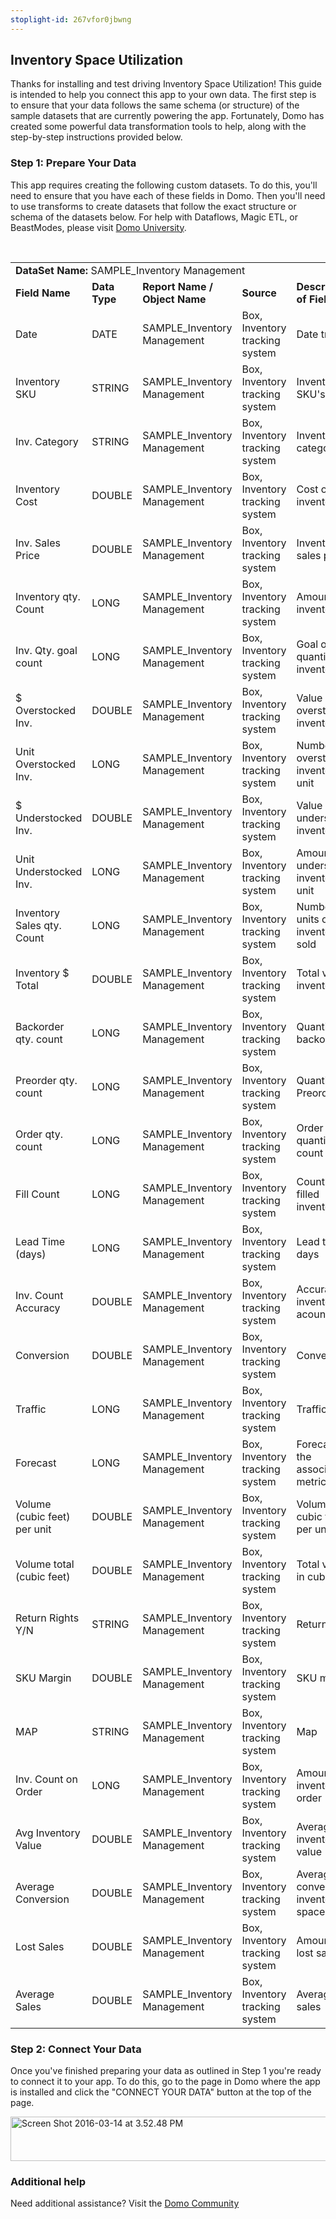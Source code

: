 ```yaml
---
stoplight-id: 267vfor0jbwng
---
```


<div class="col-md-12 content-panel">
                <h2>Inventory Space Utilization</h2>
                <p></p><p>Thanks for installing and test driving <span id="title">Inventory Space Utilization</span>! This guide is intended to help you connect this app to your own data. The first step is to ensure that your data follows the same schema (or structure) of the sample datasets that are currently powering the app. Fortunately, Domo has created some powerful data transformation tools to help, along with the step-by-step instructions provided below.</p><div class="doc-row" id="Step%201:%20Identify%20Required%20Data%20Fields"><h3 class="doc-row-title">Step 1: Prepare Your Data</h3><div class="small-pad-bottom"><p>This app requires creating the following custom datasets. To do this, you'll need to ensure that you have each of these fields in Domo. Then you'll need to use transforms to create datasets that follow the exact structure or schema of the datasets below. For help with Dataflows, Magic ETL, or BeastModes, please visit <a href="https://university.domo.com/" target="_blank">Domo University</a>.</p></div>
                <br>
                <div id="custom-data-container"><table id="SAMPLE_Inventory-Management"><tbody><tr><td colspan="6"><strong>DataSet Name:</strong> <span class="value">SAMPLE_Inventory Management</span></td></tr><!--tr>    <td colspan="6"></td></tr--><tr><td><strong>Field Name</strong></td><td><strong>Data Type</strong></td><td><strong>Report Name / Object Name</strong></td><td><strong>Source </strong></td><td colspan="2"><strong>Description of Field</strong></td></tr><tr><td>Date</td><td>DATE</td><td>SAMPLE_Inventory Management</td><td>Box, Inventory tracking system</td><td colspan="2">Date tracked</td></tr><tr><td>Inventory SKU</td><td>STRING</td><td>SAMPLE_Inventory Management</td><td>Box, Inventory tracking system</td><td colspan="2">Inventory SKU's </td></tr><tr><td>Inv. Category</td><td>STRING</td><td>SAMPLE_Inventory Management</td><td>Box, Inventory tracking system</td><td colspan="2">Inventory in category</td></tr><tr><td>Inventory Cost</td><td>DOUBLE</td><td>SAMPLE_Inventory Management</td><td>Box, Inventory tracking system</td><td colspan="2">Cost of inventory</td></tr><tr><td>Inv. Sales Price</td><td>DOUBLE</td><td>SAMPLE_Inventory Management</td><td>Box, Inventory tracking system</td><td colspan="2">Inventory sales price</td></tr><tr><td>Inventory qty. Count</td><td>LONG</td><td>SAMPLE_Inventory Management</td><td>Box, Inventory tracking system</td><td colspan="2">Amount of inventory</td></tr><tr><td>Inv. Qty. goal count</td><td>LONG</td><td>SAMPLE_Inventory Management</td><td>Box, Inventory tracking system</td><td colspan="2">Goal of quantity of inventory</td></tr><tr><td>$ Overstocked Inv.</td><td>DOUBLE</td><td>SAMPLE_Inventory Management</td><td>Box, Inventory tracking system</td><td colspan="2">Value of overstocked inventory</td></tr><tr><td>Unit Overstocked Inv.</td><td>LONG</td><td>SAMPLE_Inventory Management</td><td>Box, Inventory tracking system</td><td colspan="2">Number of overstocked inventory by unit</td></tr><tr><td>$ Understocked Inv.</td><td>DOUBLE</td><td>SAMPLE_Inventory Management</td><td>Box, Inventory tracking system</td><td colspan="2">Value of understocked inventory</td></tr><tr><td>Unit Understocked Inv.</td><td>LONG</td><td>SAMPLE_Inventory Management</td><td>Box, Inventory tracking system</td><td colspan="2">Amount of understocked inventory by unit</td></tr><tr><td>Inventory Sales qty. Count</td><td>LONG</td><td>SAMPLE_Inventory Management</td><td>Box, Inventory tracking system</td><td colspan="2">Number of units of inventory sold</td></tr><tr><td>Inventory $ Total</td><td>DOUBLE</td><td>SAMPLE_Inventory Management</td><td>Box, Inventory tracking system</td><td colspan="2">Total value of inventory</td></tr><tr><td>Backorder qty. count</td><td>LONG</td><td>SAMPLE_Inventory Management</td><td>Box, Inventory tracking system</td><td colspan="2">Quantity of backorders</td></tr><tr><td>Preorder qty. count</td><td>LONG</td><td>SAMPLE_Inventory Management</td><td>Box, Inventory tracking system</td><td colspan="2">Quantity of Preorders</td></tr><tr><td>Order qty. count</td><td>LONG</td><td>SAMPLE_Inventory Management</td><td>Box, Inventory tracking system</td><td colspan="2">Order quantity count</td></tr><tr><td>Fill Count</td><td>LONG</td><td>SAMPLE_Inventory Management</td><td>Box, Inventory tracking system</td><td colspan="2">Count of filled inventory</td></tr><tr><td>Lead Time (days)</td><td>LONG</td><td>SAMPLE_Inventory Management</td><td>Box, Inventory tracking system</td><td colspan="2">Lead time in days</td></tr><tr><td>Inv. Count Accuracy</td><td>DOUBLE</td><td>SAMPLE_Inventory Management</td><td>Box, Inventory tracking system</td><td colspan="2">Accuracy of inventory acount</td></tr><tr><td>Conversion</td><td>DOUBLE</td><td>SAMPLE_Inventory Management</td><td>Box, Inventory tracking system</td><td colspan="2">Conversion</td></tr><tr><td>Traffic</td><td>LONG</td><td>SAMPLE_Inventory Management</td><td>Box, Inventory tracking system</td><td colspan="2">Traffic</td></tr><tr><td>Forecast</td><td>LONG</td><td>SAMPLE_Inventory Management</td><td>Box, Inventory tracking system</td><td colspan="2">Forecast of the associated metrics</td></tr><tr><td>Volume (cubic feet) per unit</td><td>DOUBLE</td><td>SAMPLE_Inventory Management</td><td>Box, Inventory tracking system</td><td colspan="2">Volume in cubic feet per unit</td></tr><tr><td>Volume total (cubic feet)</td><td>DOUBLE</td><td>SAMPLE_Inventory Management</td><td>Box, Inventory tracking system</td><td colspan="2">Total volume in cubic feet</td></tr><tr><td>Return Rights Y/N</td><td>STRING</td><td>SAMPLE_Inventory Management</td><td>Box, Inventory tracking system</td><td colspan="2">Return rights </td></tr><tr><td>SKU Margin</td><td>DOUBLE</td><td>SAMPLE_Inventory Management</td><td>Box, Inventory tracking system</td><td colspan="2">SKU margin</td></tr><tr><td>MAP</td><td>STRING</td><td>SAMPLE_Inventory Management</td><td>Box, Inventory tracking system</td><td colspan="2">Map</td></tr><tr><td>Inv. Count on Order</td><td>LONG</td><td>SAMPLE_Inventory Management</td><td>Box, Inventory tracking system</td><td colspan="2">Amount of inventory on order</td></tr><tr><td>Avg Inventory Value</td><td>DOUBLE</td><td>SAMPLE_Inventory Management</td><td>Box, Inventory tracking system</td><td colspan="2">Average inventory value</td></tr><tr><td>Average Conversion</td><td>DOUBLE</td><td>SAMPLE_Inventory Management</td><td>Box, Inventory tracking system</td><td colspan="2">Average conversion of inventory space</td></tr><tr><td>Lost Sales</td><td>DOUBLE</td><td>SAMPLE_Inventory Management</td><td>Box, Inventory tracking system</td><td colspan="2">Amount of lost sales</td></tr><tr><td>Average Sales</td><td>DOUBLE</td><td>SAMPLE_Inventory Management</td><td>Box, Inventory tracking system</td><td colspan="2">Average sales</td></tr></tbody></table><div class="doc-row medium-pad-top">
                <h3 class="doc-row-title">Step 2: Connect Your Data</h3>
                <div class="small-pad-bottom">
                    <p>Once you've finished preparing your data as outlined in Step 1 you're ready to connect it to your app. To do this, go to the page in Domo where the app is installed and click the "CONNECT YOUR DATA" button at the top of the page.</p>
                    <p class="small-pad">
                    <img class="alignnone size-full wp-image-1207" src="https://s3.amazonaws.com/development.domo.com/wp-content/uploads/2016/03/14155707/Screen-Shot-2016-03-14-at-3.52.48-PM1.png" alt="Screen Shot 2016-03-14 at 3.52.48 PM" width="1158" height="71">
                    </p>
                    <div id="ooyalaplayer-IyYTc1MjE61NwLdtrxXvZuhH-dSGbWnR" class="ooyalaplayer"></div>
                    <script>
                        OO.ready(function() {
                            OO.Player.create("ooyalaplayer-IyYTc1MjE61NwLdtrxXvZuhH-dSGbWnR", "IyYTc1MjE61NwLdtrxXvZuhH-dSGbWnR", {
                                height: 380
                            });
                        });
                    </script>
                </div>
                <h3 class="doc-row-title">Additional help</h3>
                <div class="small-pad-bottom">
                    <p>Need additional assistance? Visit the <a href="https://dojo.domo.com">Domo Community</a></p>
                </div>
            </div></div></div><p></p>            </div>
